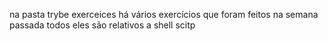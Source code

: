 na pasta trybe exerceices há vários exercícios que foram feitos na semana passada
todos eles são relativos a shell scitp

